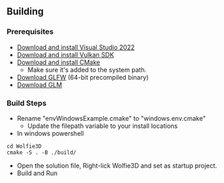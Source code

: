 ## Building 
### Prerequisites
- [Download and install Visual Studio 2022](https://visualstudio.microsoft.com/vs/)
- [Download and install Vulkan SDK](https://vulkan.lunarg.com/)
- [Download and install CMake](https://cmake.org/download/)
  - Make sure it's added to the system path.
- [Download GLFW](https://www.glfw.org/download.html) (64-bit precompiled binary)
- [Download GLM](https://github.com/g-truc/glm/releases)


### Build Steps
- Rename "envWindowsExample.cmake" to "windows.env.cmake"
  - Update the filepath variable to your install locations
- In windows powershell
```
cd Wolfie3D
cmake -S . -B ./build/
```
- Open the solution file, Right-lick Wolfie3D and set as startup project.
- Build and Run